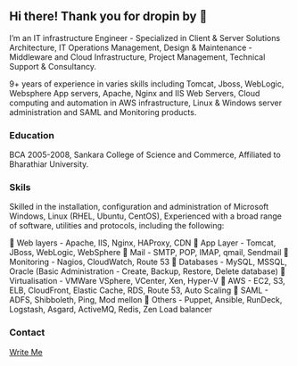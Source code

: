 ## Hi there! Thank you for dropin by 🙂

I’m an IT infrastructure Engineer - Specialized in Client & Server Solutions Architecture, IT Operations Management, Design & Maintenance - Middleware and Cloud Infrastructure, Project Management, Technical Support & Consultancy. 

9+ years of experience in varies skills including Tomcat, Jboss, WebLogic, Websphere App servers, Apache, Nginx and IIS Web Servers, Cloud computing and automation in AWS infrastructure, Linux & Windows server administration and SAML and Monitoring products.

### Education

BCA 2005-2008,
Sankara College of Science and Commerce, Affiliated to Bharathiar University.

### Skils

Skilled in the installation, configuration and administration of Microsoft Windows, Linux
(RHEL, Ubuntu, CentOS),
Experienced with a broad range of software, utilities and protocols, including the following:

 Web layers - Apache, IIS, Nginx, HAProxy, CDN
 App Layer - Tomcat, JBoss, WebLogic, WebSphere
 Mail - SMTP, POP, IMAP, qmail, Sendmail
 Monitoring - Nagios, CloudWatch, Route 53
 Databases - MySQL, MSSQL, Oracle (Basic Administration - Create, Backup, Restore, Delete database)
 Virtualisation - VMWare VSphere, VCenter, Xen, Hyper-V
 AWS - EC2, S3, ELB, CloudFront, Elastic Cache, RDS, Route 53, Auto Scaling
 SAML - ADFS, Shibboleth, Ping, Mod mellon
 Others - Puppet, Ansible, RunDeck, Logstash, Asgard, ActiveMQ, Redis, Zen Load balancer

### Contact
 [Write Me](mailto:contact@thiyagarajan.in)
